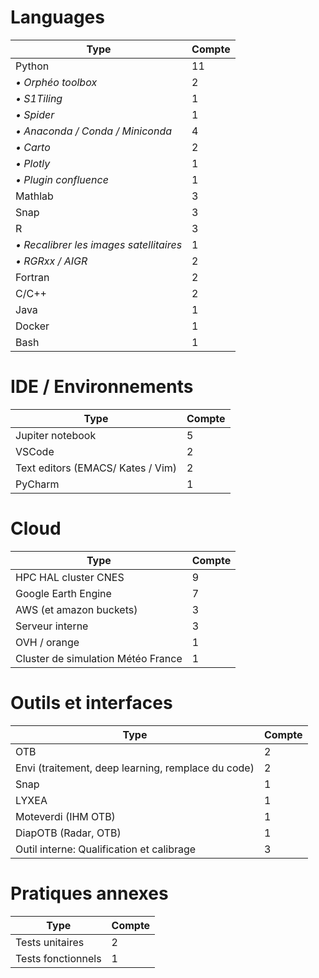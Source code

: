 # Languages

| Type                                    | Compte |
|-----------------------------------------|--------|
| Python                                  | 11     |
| *• Orphéo toolbox*                      | 2      |
| *• S1Tiling*                            | 1      |
| *• Spider*                              | 1      |
| *• Anaconda / Conda / Miniconda*        | 4      |
| *• Carto*                               | 2      |
| *• Plotly*                              | 1      |
| *• Plugin confluence*                   | 1      |
| Mathlab                                 | 3      |
| Snap                                    | 3      |
| R                                       | 3      |
| *• Recalibrer les images satellitaires* | 1      |
| *• RGRxx / AIGR*                        | 2      |
| Fortran                                 | 2      |
| C/C++                                   | 2      |
| Java                                    | 1      |
| Docker                                  | 1      |
| Bash                                    | 1      |

# IDE / Environnements

| Type                              | Compte |
|-----------------------------------|--------|
| Jupiter notebook                  | 5      |
| VSCode                            | 2      |
| Text editors (EMACS/ Kates / Vim) | 2      |
| PyCharm                           | 1      |

# Cloud 

| Type                               | Compte |
|------------------------------------|--------|
| HPC HAL cluster CNES               | 9      |
| Google Earth Engine                | 7      |
| AWS (et amazon buckets)            | 3      |
| Serveur interne                    | 3      |
| OVH / orange                       | 1      |
| Cluster de simulation Météo France | 1      |

# Outils et interfaces

| Type                                               | Compte |
|----------------------------------------------------|--------|
| OTB                                                | 2      |
| Envi (traitement, deep learning, remplace du code) | 2      |
| Snap                                               | 1      |
| LYXEA                                              | 1      |
| Moteverdi (IHM OTB)                                | 1      |
| DiapOTB (Radar, OTB)                               | 1      |
| Outil interne: Qualification et calibrage          | 3      |

# Pratiques annexes

| Type               | Compte |
|--------------------|--------|
| Tests unitaires    | 2      |
| Tests fonctionnels | 1      |


